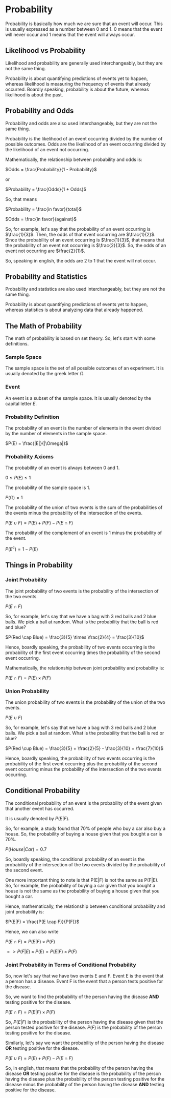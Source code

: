 # Probability

Probability is basically how much we are sure that an event will occur. This is usually expressed as a number between 0 and 1. 0 means that the event will never occur and 1 means that the event will always occur.

## Likelihood vs Probability

Likelihood and probability are generally used interchangeably, but they are not the same thing.

Probability is about quantifying predictions of events yet to happen, whereas likelihood is measuring the frequency of events that already occurred.
Boardly speaking, probability is about the future, whereas likelihood is about the past.

## Probability and Odds

Probability and odds are also used interchangeably, but they are not the same thing.

Probability is the likelihood of an event occurring divided by the number of possible outcomes. Odds are the likelihood of an event occurring divided by the likelihood of an event not occurring.

Mathematically, the relationship between probability and odds is:

$Odds = \frac{Probability}{1 - Probability}$

or

$Probability = \frac{Odds}{1 + Odds}$

So, that means

$Probability = \frac{in favor}{total}$

$Odds = \frac{in favor}{against}$

So, for example, let's say that the probability of an event occurring is $\frac{1}{3}$. Then, the odds of that event occurring are $\frac{1}{2}$.
Since the probability of an event occurring is $\frac{1}{3}$, that means that the probability of an event not occurring is $\frac{2}{3}$. So, the odds of an event not occurring are $\frac{2}{1}$.

So, speaking in english, the odds are 2 to 1 that the event will not occur.

## Probability and Statistics

Probability and statistics are also used interchangeably, but they are not the same thing.

Probability is about quantifying predictions of events yet to happen, whereas statistics is about analyzing data that already happened.

## The Math of Probability

The math of probability is based on set theory. So, let's start with some definitions.

### Sample Space

The sample space is the set of all possible outcomes of an experiment. It is usually denoted by the greek letter $\Omega$.

### Event

An event is a subset of the sample space. It is usually denoted by the capital letter $E$.

### Probability Definition

The probability of an event is the number of elements in the event divided by the number of elements in the sample space.

$P(E) = \frac{|E|}{|\Omega|}$

### Probability Axioms

The probability of an event is always between 0 and 1.

$0 \leq P(E) \leq 1$

The probability of the sample space is 1.

$P(\Omega) = 1$

The probability of the union of two events is the sum of the probabilities of the events minus the probability of the intersection of the events.

$P(E \cup F) = P(E) + P(F) - P(E \cap F)$

The probability of the complement of an event is 1 minus the probability of the event.

$P(E^c) = 1 - P(E)$

## Things in Probability

### Joint Probability

The joint probability of two events is the probability of the intersection of the two events.

$P(E \cap F)$

So, for example, let's say that we have a bag with 3 red balls and 2 blue balls. We pick a ball at random. What is the probability that the ball is red and blue?

$P(Red \cap Blue) = \frac{3}{5} \times \frac{2}{4} = \frac{3}{10}$

Hence, boardly speaking, the probability of two events occurring is the probability of the first event occurring times the probability of the second event occurring.

Mathematically, the relationship between joint probability and probability is:

$P(E \cap F) = P(E) \times P(F)$

### Union Probability

The union probability of two events is the probability of the union of the two events.

$P(E \cup F)$

So, for example, let's say that we have a bag with 3 red balls and 2 blue balls. We pick a ball at random. What is the probability that the ball is red or blue?

$P(Red \cup Blue) = \frac{3}{5} + \frac{2}{5} - \frac{3}{10} = \frac{7}{10}$

Hence, boardly speaking, the probability of two events occurring is the probability of the first event occurring plus the probability of the second event occurring minus the probability of the intersection of the two events occurring.

## Conditional Probability

The conditional probability of an event is the probability of the event given that another event has occurred.

It is usually denoted by $P(E|F)$.

So, for example, a study found that 70% of people who buy a car also buy a house. So, the probability of buying a house given that you bought a car is 70%.

$P(House|Car) = 0.7$

So, boardly speaking, the conditional probability of an event is the probability of the intersection of the two events divided by the probability of the second event.

One more important thing to note is that P(E|F) is not the same as P(F|E). So, for example, the probability of buying a car given that you bought a house is not the same as the probability of buying a house given that you bought a car.

Hence, mathematically, the relationship between conditional probability and joint probability is:

$P(E|F) = \frac{P(E \cap F)}{P(F)}$

Hence, we can also write

$P(E \cap F) = P(E|F) \times P(F)$

$=> P(F|E) \times P(E) = P(E|F) \times P(F)$

### Joint Probability in Terms of Conditional Probability

So, now let's say that we have two events E and F.
Event E is the event that a person has a disease.
Event F is the event that a person tests positive for the disease.

So, we want to find the probability of the person having the disease **AND** testing positive for the disease.

$P(E \cap F) = P(E|F) \times P(F)$

So, $P(E|F)$ is the probability of the person having the disease given that the person tested positive for the disease.
$P(F)$ is the probability of the person testing positive for the disease.

Similarly, let's say we want the probability of the person having the disease **OR** testing positive for the disease.

$P(E \cup F) = P(E) + P(F) - P(E \cap F)$

So, in english, that means that the probability of the person having the disease **OR** testing positive for the disease is the probability of the person having the disease plus the probability of the person testing positive for the disease minus the probability of the person having the disease **AND** testing positive for the disease.
